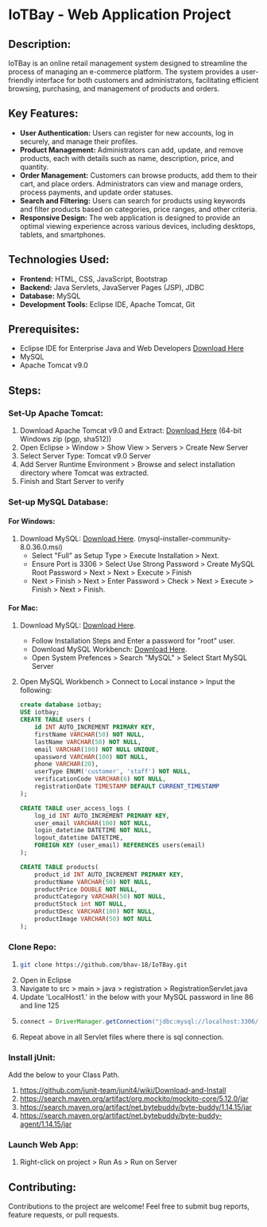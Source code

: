# IoTBay - Web Application Project

## Description:
IoTBay is an online retail management system designed to streamline the process of managing an e-commerce platform. The system provides a user-friendly interface for both customers and administrators, facilitating efficient browsing, purchasing, and management of products and orders.

## Key Features:
- **User Authentication:** Users can register for new accounts, log in securely, and manage their profiles.
- **Product Management:** Administrators can add, update, and remove products, each with details such as name, description, price, and quantity.
- **Order Management:** Customers can browse products, add them to their cart, and place orders. Administrators can view and manage orders, process payments, and update order statuses.
- **Search and Filtering:** Users can search for products using keywords and filter products based on categories, price ranges, and other criteria.
- **Responsive Design:** The web application is designed to provide an optimal viewing experience across various devices, including desktops, tablets, and smartphones.

## Technologies Used:
- **Frontend:** HTML, CSS, JavaScript, Bootstrap
- **Backend:** Java Servlets, JavaServer Pages (JSP), JDBC
- **Database:** MySQL
- **Development Tools:** Eclipse IDE, Apache Tomcat, Git

## Prerequisites:
- Eclipse IDE for Enterprise Java and Web Developers [Download Here](https://www.eclipse.org/downloads/packages/release/2024-03/r/eclipse-ide-enterprise-java-and-web-developers)
- MySQL
- Apache Tomcat v9.0

## Steps:

### Set-Up Apache Tomcat:
1. Download Apache Tomcat v9.0 and Extract: [Download Here](https://tomcat.apache.org/download-90.cgi) (64-bit Windows zip (pgp, sha512))
2. Open Eclipse > Window > Show View > Servers > Create New Server
3. Select Server Type: Tomcat v9.0 Server
4. Add Server Runtime Environment > Browse and select installation directory where Tomcat was extracted.
5. Finish and Start Server to verify

### Set-up MySQL Database:
#### For Windows:
1. Download MySQL: [Download Here](https://dev.mysql.com/downloads/installer/). (mysql-installer-community-8.0.36.0.msi)
    - Select "Full" as Setup Type > Execute Installation > Next.
    - Ensure Port is 3306 > Select Use Strong Password > Create MySQL Root Password > Next > Next > Execute > Finish
    - Next > Finish > Next > Enter Password > Check > Next > Execute > Finish > Next > Finish.
   
#### For Mac:
1. Download MySQL: [Download Here](https://dev.mysql.com/downloads/mysql/).
    - Follow Installation Steps and Enter a password for "root" user.
    - Download MySQL Workbench: [Download Here](https://dev.mysql.com/downloads/workbench/).
    - Open System Prefences > Search "MySQL" > Select Start MySQL Server

2. Open MySQL Workbench > Connect to Local instance > Input the following:
    ```sql
    create database iotbay;
    USE iotbay;
    CREATE TABLE users (
        id INT AUTO_INCREMENT PRIMARY KEY,
        firstName VARCHAR(50) NOT NULL,
        lastName VARCHAR(50) NOT NULL,
        email VARCHAR(100) NOT NULL UNIQUE,
        upassword VARCHAR(100) NOT NULL,
        phone VARCHAR(20),
        userType ENUM('customer', 'staff') NOT NULL,
        verificationCode VARCHAR(6) NOT NULL,
        registrationDate TIMESTAMP DEFAULT CURRENT_TIMESTAMP
    );

    CREATE TABLE user_access_logs (
        log_id INT AUTO_INCREMENT PRIMARY KEY,
        user_email VARCHAR(100) NOT NULL,
        login_datetime DATETIME NOT NULL,
        logout_datetime DATETIME,
        FOREIGN KEY (user_email) REFERENCES users(email)
    );

    CREATE TABLE products(
    	product_id INT AUTO_INCREMENT PRIMARY KEY,
        productName VARCHAR(50) NOT NULL,
        productPrice DOUBLE NOT NULL,
        productCategory VARCHAR(50) NOT NULL,
        productStock int NOT NULL,
        productDesc VARCHAR(100) NOT NULL,
        productImage VARCHAR(50) NOT NULL
    );
    ```

### Clone Repo:
1. ```bash
   git clone https://github.com/bhav-18/IoTBay.git
2. Open in Eclipse
3. Navigate to src > main > java > registration > RegistrationServlet.java
4. Update 'LocalHost1.' in the below with your MySQL password in line 86 and line 125
5. ```java :
   connect = DriverManager.getConnection("jdbc:mysql://localhost:3306/iotbay?useSSL=false","root","LocalHost1.");
6. Repeat above in all Servlet files where there is sql connection.


### Install jUnit:
Add the below to your Class Path.
1. https://github.com/junit-team/junit4/wiki/Download-and-Install
2. https://search.maven.org/artifact/org.mockito/mockito-core/5.12.0/jar
3. https://search.maven.org/artifact/net.bytebuddy/byte-buddy/1.14.15/jar
4. https://search.maven.org/artifact/net.bytebuddy/byte-buddy-agent/1.14.15/jar

### Launch Web App:
1. Right-click on project > Run As > Run on Server

## Contributing:
Contributions to the project are welcome! Feel free to submit bug reports, feature requests, or pull requests.

